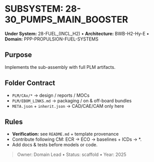 # SUBSYSTEM: 28-30_PUMPS_MAIN_BOOSTER

**Under System:** 28-FUEL_(INCL_H2) • **Architecture:** BWB-H2-Hy-E • **Domain:** PPP-PROPULSION-FUEL-SYSTEMS

## Purpose

Implements the sub-assembly with full PLM artifacts.

## Folder Contract

- `PLM/CAx/*` → design / reports / MOCs
- `PLM/EBOM_LINKS.md` → packaging / on & off-board bundles
- `META.json` + `inherit.json` → CAD/CAE/CAM only here

## Rules

- **Verification:** see `README.md` + template provenance
- Contribute following CM: ECR → ECO → baselines + ICDs → *.
- Add docs & tests before models or code.

> Owner: Domain Lead • Status: scaffold • Year: 2025
